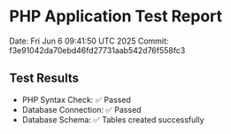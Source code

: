 # PHP Application Test Report
Date: Fri Jun  6 09:41:50 UTC 2025
Commit: f3e91042da70ebd46fd27731aab542d76f558fc3

## Test Results
- PHP Syntax Check: ✅ Passed
- Database Connection: ✅ Passed
- Database Schema: ✅ Tables created successfully
